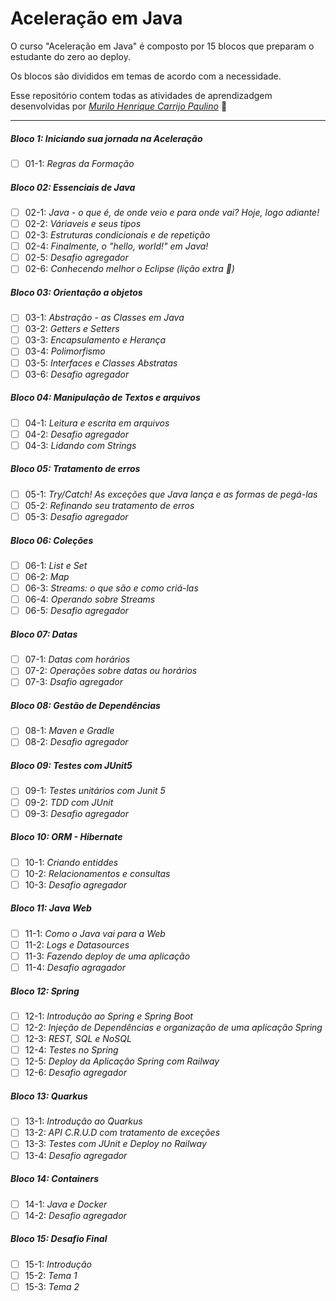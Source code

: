 # Aceleração em Java

O curso "Aceleração em Java" é composto por 15 blocos que preparam o estudante do zero ao deploy.

Os blocos são divididos em temas de acordo com a necessidade.

Esse repositório contem todas as atividades de aprendizadgem desenvolvidas por _[Murilo Henrique Carrijo Paulino](https://www.linkedin.com/in/murilo-carrijo/)_ :rocket:

---

##### Bloco 1: Iniciando sua jornada na Aceleração

- [ ] 01-1: _Regras da Formação_

##### Bloco 02: Essenciais de Java

- [ ] 02-1: _Java - o que é, de onde veio e para onde vai? Hoje, logo adiante!_
- [ ] 02-2: _Váriaveis e seus tipos_
- [ ] 02-3: _Estruturas condicionais e de repetição_
- [ ] 02-4: _Finalmente, o "hello, world!" em Java!_
- [ ] 02-5: _Desafio agregador_
- [ ] 02-6: _Conhecendo melhor o Eclipse (lição  extra :rocket:)_

##### Bloco 03: Orientação a objetos

 - [ ] 03-1: _Abstração - as Classes em Java_
 - [ ] 03-2: _Getters e Setters_
 - [ ] 03-3: _Encapsulamento e Herança_
 - [ ] 03-4: _Polimorfismo_
 - [ ] 03-5: _Interfaces e Classes Abstratas_
 - [ ] 03-6: _Desafio agregador_

##### Bloco 04: Manipulação de Textos e arquivos

 - [ ] 04-1: _Leitura e escrita em arquivos_
 - [ ] 04-2: _Desafio agregador_
 - [ ] 04-3: _Lidando com Strings_

##### Bloco 05: Tratamento de erros

 - [ ] 05-1: _Try/Catch! As exceções que Java lança e as formas de pegá-las_
 - [ ] 05-2: _Refinando seu tratamento de erros_
 - [ ] 05-3: _Desafio agregador_

##### Bloco 06: Coleções

 - [ ] 06-1: _List e Set_
 - [ ] 06-2: _Map_
 - [ ] 06-3: _Streams: o que são e como criá-las_
 - [ ] 06-4: _Operando sobre Streams_
 - [ ] 06-5: _Desafio agregador_
 
##### Bloco 07: Datas

 - [ ] 07-1: _Datas com horários_
 - [ ] 07-2: _Operações sobre datas ou horários_
 - [ ] 07-3: _Dsafio agregador_

##### Bloco 08: Gestão de Dependências

 - [ ] 08-1: _Maven e Gradle_
 - [ ] 08-2: _Desafio agregador_

##### Bloco 09: Testes com JUnit5

 - [ ] 09-1: _Testes unitários com Junit 5_
 - [ ] 09-2: _TDD com JUnit_
 - [ ] 09-3: _Desafio agregador_

##### Bloco 10: ORM - Hibernate

 - [ ] 10-1: _Criando entiddes_
 - [ ] 10-2: _Relacionamentos e consultas_
 - [ ] 10-3: _Desafio agregador_

##### Bloco 11: Java Web

 - [ ] 11-1: _Como o Java vai para a Web_
 - [ ] 11-2: _Logs e Datasources_
 - [ ] 11-3: _Fazendo deploy de uma aplicação_
 - [ ] 11-4: _Desafio agragador_

##### Bloco 12: Spring

 - [ ] 12-1: _Introdução ao Spring e Spring Boot_
 - [ ] 12-2: _Injeção de Dependências e organização de uma aplicação Spring_
 - [ ] 12-3: _REST, SQL e NoSQL_
 - [ ] 12-4: _Testes no Spring_
 - [ ] 12-5: _Deploy da Aplicação Spring com Railway_
 - [ ] 12-6: _Desafio agregador_

##### Bloco 13: Quarkus

 - [ ] 13-1: _Introdução ao Quarkus_
 - [ ] 13-2: _API C.R.U.D com tratamento de exceções_
 - [ ] 13-3: _Testes com JUnit e Deploy no Railway_
 - [ ] 13-4: _Desafio agregador_

##### Bloco 14: Containers

 - [ ] 14-1: _Java e Docker_
 - [ ] 14-2: _Desafio agregador_

##### Bloco 15: Desafio Final

- [ ] 15-1: _Introdução_
- [ ] 15-2: _Tema 1_
- [ ] 15-3: _Tema 2_
